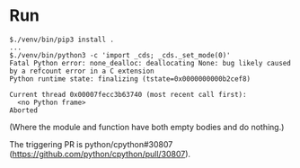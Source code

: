 # Run

```
$./venv/bin/pip3 install .
...
$./venv/bin/python3 -c 'import _cds; _cds._set_mode(0)'
Fatal Python error: none_dealloc: deallocating None: bug likely caused by a refcount error in a C extension
Python runtime state: finalizing (tstate=0x0000000000b2cef8)

Current thread 0x00007fecc3b63740 (most recent call first):
  <no Python frame>
Aborted
```
(Where the module and function have both empty bodies and do nothing.)

The triggering PR is python/cpython#30807 (https://github.com/python/cpython/pull/30807).
